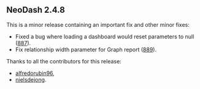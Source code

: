## NeoDash 2.4.8
This is a minor release containing an important fix and other minor fixes:

- Fixed a bug where loading a dashboard would reset parameters to null ([887](https://github.com/neo4j-labs/neodash/pull/887)).
- Fix relationship width parameter for Graph report ([889](https://github.com/neo4j-labs/neodash/pull/889)).
  
Thanks to all the contributors for this release: 
- [alfredorubin96](https://github.com/alfredorubin96),
- [nielsdejong](https://github.com/nielsdejong).